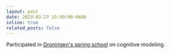 ```yaml
---
layout: post
date: 2023-03-27 15:59:00-0400
inline: true
related_posts: false
---
```


Participated in <a href="https://www.ai.rug.nl/springschool/"> Groningen's spring school</a> on cognitive modeling. 